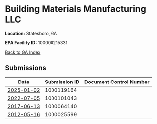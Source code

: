 # Building Materials Manufacturing LLC

**Location:** Statesboro, GA

**EPA Facility ID:** 100000215331

[Back to GA Index](../../index.md)

## Submissions

| Date | Submission ID | Document Control Number |
|------|--------------|-------------------------|
| [2025-01-02](submissions/1000119164.md) | 1000119164 |  |
| [2022-07-05](submissions/1000101043.md) | 1000101043 |  |
| [2017-06-13](submissions/1000064140.md) | 1000064140 |  |
| [2012-05-16](submissions/1000025599.md) | 1000025599 |  |

